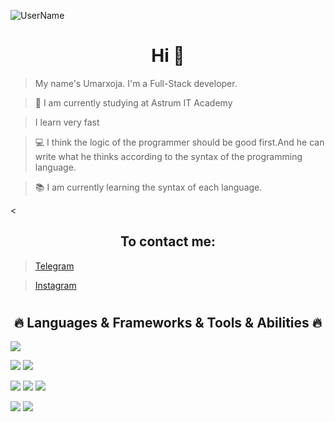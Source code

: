 
![UserName](./githubname.gif)


<h1 align="center"> Hi 👋</h1>

> My name's Umarxoja. I'm a Full-Stack developer.

> 🔬 I am currently studying at Astrum IT Academy

> I learn very fast

> 💻 I think the logic of the programmer should be good first.And he can write what he thinks according to the syntax of the programming language.

> 📚 I am currently learning the syntax of each language.

<
<h2 align="center"> To contact me: </h2>

> [Telegram](https://t.me/XikmatxojaevUmarxoja)<br />

> [Instagram](https://www.instagram.com/u_m_a_r_0597/)

# 
<h2 align="center"> 🔥 Languages & Frameworks & Tools & Abilities 🔥</h2>

![](https://img.shields.io/badge/Editor-VS_Code-informational?style=flat&logo=visual-studio-code&logoColor=white&color=FF69B4)

![](https://img.shields.io/badge/Code-JavaScript-informational?style=flat&logo=javascript&logoColor=white&color=6aa6f8)
![](https://img.shields.io/badge/Code-C-informational?style=flat&logo=C&logoColor=white&color=6aa6f8)

![](https://img.shields.io/badge/Code-Rails-informational?style=flat&logo=ruby-on-rails&logoColor=white&color=6aa6f8)
![](https://img.shields.io/badge/Code-Ruby-informational?style=flat&logo=ruby&logoColor=white&color=6aa6f8)
![](https://img.shields.io/badge/Code-React-informational?style=flat&logo=react&logoColor=white&color=6aa6f8)

![](https://img.shields.io/badge/Tools-PostgreSQL-informational?style=flat&logo=postgresql&logoColor=white&color=#7FFFD4)
![](https://img.shields.io/badge/Tools-MySQL-informational?style=flat&logo=MySQL&logoColor=white&color=#7FFFD4)
# 
